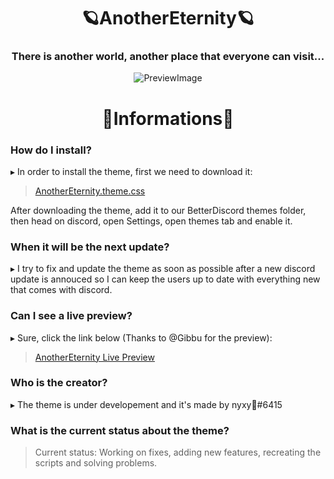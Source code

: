 <div align="center"> 

# 🪐AnotherEternity🪐

### There is another world, another place that everyone can visit...
![PreviewImage](https://github.com/xy-nyxy/AnotherEternity/blob/main/preview/Preview1.png)

# 🌠Informations🌠

</div>

### How do I install?

▸ In order to install the theme, first we need to download it: 
> <div><a href="https://downgit.github.io/#/home?url=https:%2F%2Fgithub.com%2Fxy-nyxy%2FAnotherEternity%2Fblob%2Fmain%2FAnotherEternity.theme.css" target="_blank">AnotherEternity.theme.css</a></div>
After downloading the theme, add it to our BetterDiscord themes folder, then head on discord, open Settings, open themes tab and enable it.

### When it will be the next update?

▸ I try to fix and update the theme as soon as possible after a new discord update is annouced so I can keep the users up to date with everything new that comes with discord.

### Can I see a live preview?

▸ Sure, click the link below (Thanks to @Gibbu for the preview):
> <div><a href="https://gibbu.github.io/ThemePreview/?file=https://xy-nyxy.github.io/AnotherEternity/source.css" target="_blank">AnotherEternity Live Preview</a></div>

### Who is the creator?

▸ The theme is under developement and it's made by nyxy🖤#6415

### What is the current status about the theme?

> Current status: Working on fixes, adding new features, recreating the scripts and solving problems.
